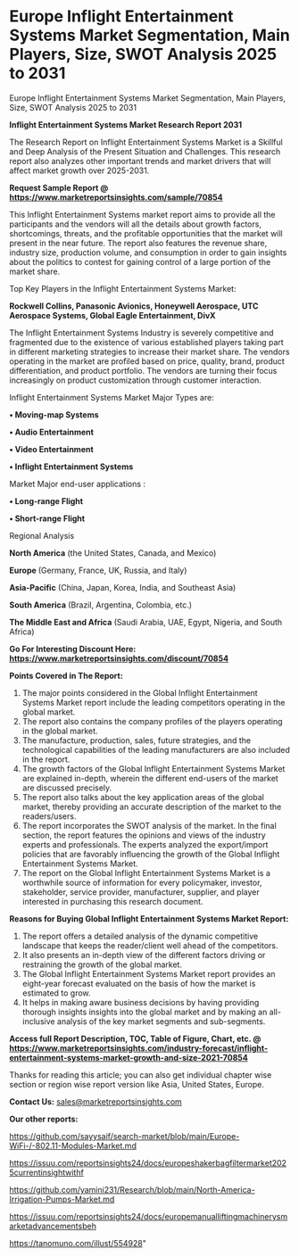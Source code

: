 # Europe Inflight Entertainment Systems Market Segmentation, Main Players, Size, SWOT Analysis 2025 to 2031
 Europe Inflight Entertainment Systems Market Segmentation, Main Players, Size, SWOT Analysis 2025 to 2031

<strong>Inflight Entertainment Systems Market Research Report 2031</strong>

The Research Report on Inflight Entertainment Systems Market is a Skillful and Deep Analysis of the Present Situation and Challenges. This research report also analyzes other important trends and market drivers that will affect market growth over 2025-2031.

<strong>Request Sample Report @ <a href=https://www.marketreportsinsights.com/sample/70854>https://www.marketreportsinsights.com/sample/70854</a></strong>

This Inflight Entertainment Systems market report aims to provide all the participants and the vendors will all the details about growth factors, shortcomings, threats, and the profitable opportunities that the market will present in the near future. The report also features the revenue share, industry size, production volume, and consumption in order to gain insights about the politics to contest for gaining control of a large portion of the market share.

Top Key Players in the Inflight Entertainment Systems Market:

<strong>Rockwell Collins, Panasonic Avionics, Honeywell Aerospace, UTC Aerospace Systems, Global Eagle Entertainment, DivX</strong>

The Inflight Entertainment Systems Industry is severely competitive and fragmented due to the existence of various established players taking part in different marketing strategies to increase their market share. The vendors operating in the market are profiled based on price, quality, brand, product differentiation, and product portfolio. The vendors are turning their focus increasingly on product customization through customer interaction.

Inflight Entertainment Systems Market Major Types are:

<strong>• Moving-map Systems

• Audio Entertainment

• Video Entertainment

• Inflight Entertainment Systems</strong>

Market Major end-user applications :

<strong>• Long-range Flight

• Short-range Flight</strong>

Regional Analysis

</u><strong><b>North America</b></strong> (the United States, Canada, and Mexico)

<strong><b>Europe </b></strong>(Germany, France, UK, Russia, and Italy)

<strong><b>Asia-Pacific</b></strong> (China, Japan, Korea, India, and Southeast Asia)

<strong><b>South America</b></strong> (Brazil, Argentina, Colombia, etc.)

<strong><b>The Middle East and Africa</b></strong> (Saudi Arabia, UAE, Egypt, Nigeria, and South Africa)

<strong>Go For Interesting Discount Here: <a href=https://www.marketreportsinsights.com/discount/70854>https://www.marketreportsinsights.com/discount/70854</a></strong>

<strong>Points Covered in The Report:</strong>
<ol>
  <li>The major points considered in the Global Inflight Entertainment Systems Market report include the leading competitors operating in the global market.</li>
  <li>The report also contains the company profiles of the players operating in the global market.</li>
  <li>The manufacture, production, sales, future strategies, and the technological capabilities of the leading manufacturers are also included in the report.</li>
  <li>The growth factors of the Global Inflight Entertainment Systems Market are explained in-depth, wherein the different end-users of the market are discussed precisely.</li>
  <li>The report also talks about the key application areas of the global market, thereby providing an accurate description of the market to the readers/users.</li>
  <li>The report incorporates the SWOT analysis of the market. In the final section, the report features the opinions and views of the industry experts and professionals. The experts analyzed the export/import policies that are favorably influencing the growth of the Global Inflight Entertainment Systems Market.</li>
  <li>The report on the Global Inflight Entertainment Systems Market is a worthwhile source of information for every policymaker, investor, stakeholder, service provider, manufacturer, supplier, and player interested in purchasing this research document.</li>
</ol>
<strong>Reasons for Buying Global Inflight Entertainment Systems Market Report:</strong>

<ol>
  <li>The report offers a detailed analysis of the dynamic competitive landscape that keeps the reader/client well ahead of the competitors.</li>
  <li>It also presents an in-depth view of the different factors driving or restraining the growth of the global market.</li>
  <li>The Global Inflight Entertainment Systems Market report provides an eight-year forecast evaluated on the basis of how the market is estimated to grow.</li>
  <li>It helps in making aware business decisions by having providing thorough insights insights into the global market and by making an all-inclusive analysis of the key market segments and sub-segments.</li>
</ol>
<strong>Access full Report Description, TOC, Table of Figure, Chart, etc. @ <a href=https://www.marketreportsinsights.com/industry-forecast/inflight-entertainment-systems-market-growth-and-size-2021-70854>https://www.marketreportsinsights.com/industry-forecast/inflight-entertainment-systems-market-growth-and-size-2021-70854</a></strong>


Thanks for reading this article; you can also get individual chapter wise section or region wise report version like Asia, United States, Europe.

<strong>Contact Us:</strong>
sales@marketreportsinsights.com

<strong>Our other reports:</strong>

<a href=https://github.com/sayysaif/search-market/blob/main/Europe-WiFi-/-802.11-Modules-Market.md>https://github.com/sayysaif/search-market/blob/main/Europe-WiFi-/-802.11-Modules-Market.md</a>

<a href=https://issuu.com/reportsinsights24/docs/europeshakerbagfiltermarket2025currentinsightwithf>https://issuu.com/reportsinsights24/docs/europeshakerbagfiltermarket2025currentinsightwithf</a>

<a href=https://github.com/yamini231/Research/blob/main/North-America-Irrigation-Pumps-Market.md>https://github.com/yamini231/Research/blob/main/North-America-Irrigation-Pumps-Market.md</a>

<a href=https://issuu.com/reportsinsights24/docs/europemanualliftingmachinerysmarketadvancementsbeh>https://issuu.com/reportsinsights24/docs/europemanualliftingmachinerysmarketadvancementsbeh</a>

<a href=https://tanomuno.com/illust/554928>https://tanomuno.com/illust/554928</a>"
